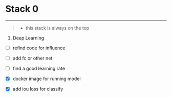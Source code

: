 ﻿# Stack 0


---
> * this stack is always on the top

 1. Deep Learning
- [ ] refind code for influence
- [ ] add fc or other net
- [ ] find a good learning rate
- [x] docker image for running model
- [x] add iou loss for classify

